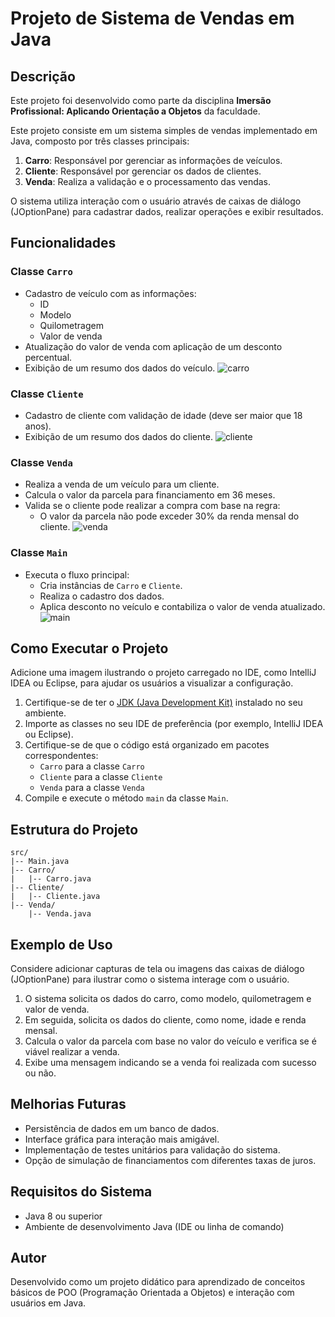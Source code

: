 # Projeto de Sistema de Vendas em Java

## Descrição
Este projeto foi desenvolvido como parte da disciplina **Imersão Profissional: Aplicando Orientação a Objetos** da faculdade.

Este projeto consiste em um sistema simples de vendas implementado em Java, composto por três classes principais:

1. **Carro**: Responsável por gerenciar as informações de veículos.
2. **Cliente**: Responsável por gerenciar os dados de clientes.
3. **Venda**: Realiza a validação e o processamento das vendas.

O sistema utiliza interação com o usuário através de caixas de diálogo (JOptionPane) para cadastrar dados, realizar operações e exibir resultados.

## Funcionalidades


### Classe `Carro`
- Cadastro de veículo com as informações:
  - ID
  - Modelo
  - Quilometragem
  - Valor de venda
- Atualização do valor de venda com aplicação de um desconto percentual.
- Exibição de um resumo dos dados do veículo.
![carro](https://github.com/user-attachments/assets/af0bec2b-eae5-4f25-bf65-bb1c12850844)



### Classe `Cliente`
- Cadastro de cliente com validação de idade (deve ser maior que 18 anos).
- Exibição de um resumo dos dados do cliente.
![cliente](https://github.com/user-attachments/assets/5765f248-e7f7-4150-b79d-561272e2e23b)

### Classe `Venda`
- Realiza a venda de um veículo para um cliente.
- Calcula o valor da parcela para financiamento em 36 meses.
- Valida se o cliente pode realizar a compra com base na regra:
  - O valor da parcela não pode exceder 30% da renda mensal do cliente.
![venda](https://github.com/user-attachments/assets/b1c244c5-bf14-4fad-addb-68caac332465)

### Classe `Main`
- Executa o fluxo principal:
  - Cria instâncias de `Carro` e `Cliente`.
  - Realiza o cadastro dos dados.
  - Aplica desconto no veículo e contabiliza o valor de venda atualizado.
![main](https://github.com/user-attachments/assets/175efcb0-d450-496c-8e10-fef46e824855)

## Como Executar o Projeto

Adicione uma imagem ilustrando o projeto carregado no IDE, como IntelliJ IDEA ou Eclipse, para ajudar os usuários a visualizar a configuração.

1. Certifique-se de ter o [JDK (Java Development Kit)](https://www.oracle.com/java/technologies/javase-jdk-downloads.html) instalado no seu ambiente.
2. Importe as classes no seu IDE de preferência (por exemplo, IntelliJ IDEA ou Eclipse).
3. Certifique-se de que o código está organizado em pacotes correspondentes:
   - `Carro` para a classe `Carro`
   - `Cliente` para a classe `Cliente`
   - `Venda` para a classe `Venda`
4. Compile e execute o método `main` da classe `Main`.

## Estrutura do Projeto
```
src/
|-- Main.java
|-- Carro/
|   |-- Carro.java
|-- Cliente/
|   |-- Cliente.java
|-- Venda/
    |-- Venda.java
```

## Exemplo de Uso
Considere adicionar capturas de tela ou imagens das caixas de diálogo (JOptionPane) para ilustrar como o sistema interage com o usuário.

1. O sistema solicita os dados do carro, como modelo, quilometragem e valor de venda.
2. Em seguida, solicita os dados do cliente, como nome, idade e renda mensal.
3. Calcula o valor da parcela com base no valor do veículo e verifica se é viável realizar a venda.
4. Exibe uma mensagem indicando se a venda foi realizada com sucesso ou não.

## Melhorias Futuras
- Persistência de dados em um banco de dados.
- Interface gráfica para interação mais amigável.
- Implementação de testes unitários para validação do sistema.
- Opção de simulação de financiamentos com diferentes taxas de juros.

## Requisitos do Sistema
- Java 8 ou superior
- Ambiente de desenvolvimento Java (IDE ou linha de comando)

## Autor
Desenvolvido como um projeto didático para aprendizado de conceitos básicos de POO (Programação Orientada a Objetos) e interação com usuários em Java.

